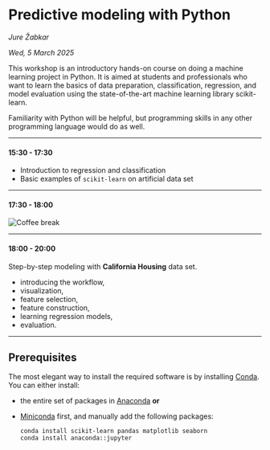 # Predictive modeling with Python

*Jure Žabkar*

*Wed, 5 March 2025*

This workshop is an introductory hands-on course on doing a machine learning project in Python. It is aimed at students and professionals who want to learn the basics of data preparation, classification, regression, and model evaluation using the state-of-the-art machine learning library scikit-learn.

Familiarity with Python will be helpful, but programming skills in any other programming language would do as well.

---

#### 15:30 - 17:30

- Introduction to regression and classification
- Basic examples of `scikit-learn` on artificial data set

---

#### 17:30 - 18:00

![Coffee break](./coffee.png)

---

#### 18:00 - 20:00

Step-by-step modeling with **California Housing** data set.

- introducing the workflow,
- visualization,
- feature selection,
- feature construction,
- learning regression models,
- evaluation.

---

## Prerequisites

The most elegant way to install the required software is by installing [Conda](https://docs.conda.io/en/latest/). You can either install:

* the entire set of packages in [Anaconda](https://conda.io/projects/conda/en/latest/user-guide/install/index.html) **or**

* [Miniconda](https://docs.conda.io/en/latest/miniconda.html) first, and manually add the following packages:
  
  ```
  conda install scikit-learn pandas matplotlib seaborn
  conda install anaconda::jupyter
  ```
